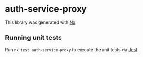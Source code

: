 # auth-service-proxy

This library was generated with [Nx](https://nx.dev).

## Running unit tests

Run `nx test auth-service-proxy` to execute the unit tests via [Jest](https://jestjs.io).
